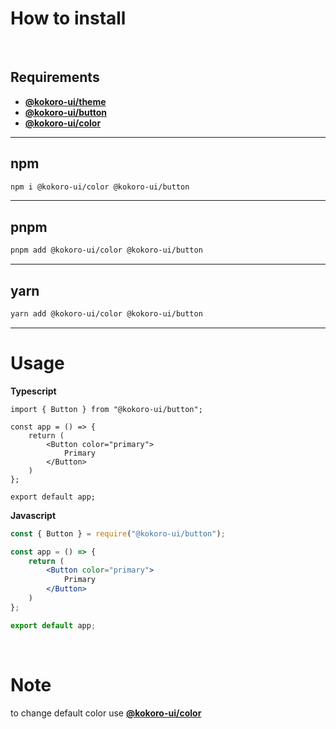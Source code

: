 # How to install

<br/>

## ****Requirements****

- [**@kokoro-ui/theme**](https://www.npmjs.com/package/@kokoro-ui/theme)
- [**@kokoro-ui/button**](https://www.npmjs.com/package/@kokoro-ui/button)
- [**@kokoro-ui/color**](https://www.npmjs.com/package/@kokoro-ui/color)

---

## ****npm****
```bash
npm i @kokoro-ui/color @kokoro-ui/button
```

---

## ****pnpm****
```bash
pnpm add @kokoro-ui/color @kokoro-ui/button
```

---

## ****yarn****
```bash
yarn add @kokoro-ui/color @kokoro-ui/button
```

---

# Usage

**Typescript**
```tsx
import { Button } from "@kokoro-ui/button";

const app = () => {
    return (
        <Button color="primary">
            Primary
        </Button>
    )
};

export default app;
```

**Javascript**
```jsx
const { Button } = require("@kokoro-ui/button");

const app = () => {
    return (
        <Button color="primary">
            Primary
        </Button>
    )
};

export default app;
```
<br/>

# Note
to change default color use [**@kokoro-ui/color**](https://www.npmjs.com/package/@kokoro-ui/color)